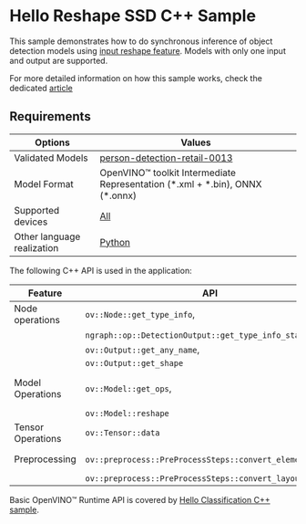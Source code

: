# Hello Reshape SSD C++ Sample

This sample demonstrates how to do synchronous inference of object detection models using [input reshape feature](https://docs.openvino.ai/2023.3/openvino_docs_OV_UG_ShapeInference.html).
Models with only one input and output are supported.

For more detailed information on how this sample works, check the dedicated [article](https://docs.openvino.ai/2023.3/openvino_sample_hello_reshape_ssd.html)

## Requirements

| Options                     | Values                                                                                                                                   |
| ----------------------------| -----------------------------------------------------------------------------------------------------------------------------------------|
| Validated Models            | [person-detection-retail-0013](https://docs.openvino.ai/nightly/omz_models_model_person_detection_retail_0013.html)                      |
| Model Format                | OpenVINO™ toolkit Intermediate Representation (\*.xml + \*.bin), ONNX (\*.onnx)                                                          |
| Supported devices           | [All](https://docs.openvino.ai/2023.3/openvino_docs_OV_UG_supported_plugins_Supported_Devices.html)                                      |
| Other language realization  | [Python](https://docs.openvino.ai/2023.3/openvino_sample_hello_reshape_ssd.html)               |

The following C++ API is used in the application:

| Feature                  | API                                                         | Description                                    |
| -------------------------| ------------------------------------------------------------|------------------------------------------------|
| Node operations          | ``ov::Node::get_type_info``,                                | Get a node info                                |
|                          | ``ngraph::op::DetectionOutput::get_type_info_static``,      |                                                |
|                          | ``ov::Output::get_any_name``,                               |                                                |
|                          | ``ov::Output::get_shape``                                   |                                                |
| Model Operations         | ``ov::Model::get_ops``,                                     | Get model nodes, reshape input                 |
|                          | ``ov::Model::reshape``                                      |                                                |
| Tensor Operations        | ``ov::Tensor::data``                                        | Get a tensor data                              |
| Preprocessing            | ``ov::preprocess::PreProcessSteps::convert_element_type``,  | Model input preprocessing                      |
|                          | ``ov::preprocess::PreProcessSteps::convert_layout``         |                                                |


Basic OpenVINO™ Runtime API is covered by [Hello Classification C++ sample](https://docs.openvino.ai/2023.3/openvino_sample_hello_classification.html).
